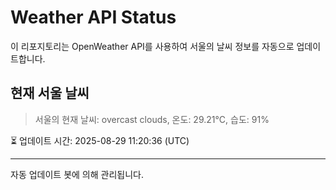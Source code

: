 
# Weather API Status

이 리포지토리는 OpenWeather API를 사용하여 서울의 날씨 정보를 자동으로 업데이트합니다.

## 현재 서울 날씨
> 서울의 현재 날씨: overcast clouds, 온도: 29.21°C, 습도: 91%

⏳ 업데이트 시간: 2025-08-29 11:20:36 (UTC)

---
자동 업데이트 봇에 의해 관리됩니다.
